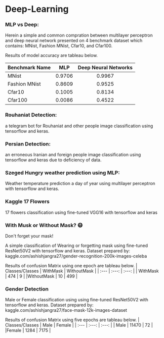 # Deep-Learning

### MLP vs Deep:

Herein a simple and common compration between multilayer perceptron and deep neural network presented on 4 benchmark dataset which contains: MNist, Fashion MNist, Cfar10, and Cfar100.

Results of model accuracy are tableau below.

| Benchmark Name | MLP| Deep Neural Networks |
| :---         |     :---:      |          :---: |
| MNist  | 0.9706     | 0.9967    |
|Fashion MNist     | 0.8609       | 0.9525    |
|Cfar10     | 0.1005       | 0.8134      |
|Cfar100     | 0.0086       | 0.4522      |

### Rouhaniat Detection:

a telegram bot for Rouhaniat and other people image classification using tensorflow and keras.

### Persian Detection:

an erroneous Iranian and foreign people image classification using tensorflow and keras due to deficiency of data.

### Szeged Hungry weather prediction using MLP:

Weather temperature prediction a day of year using multilayer perceptron with tensorflow and keras.

### Kaggle 17 Flowers

17 flowers classification using fine-tuned VGG16 with tensorflow and keras

### With Musk or Without Mask? 😷

Don't forget your mask!

A simple classification of Wearing or forgetting mask using fine-tuned ResNet50V2 with tensorflow and keras.
Dataset prepared by: kaggle.com/ashishjangra27/gender-recognition-200k-images-celeba

Results of confusion Matrix using one epoch are tableau below.
| Classes/Classes | WithMask | WithoutMask |
| :---         |     :---:      |          :---: |
| WithMask  | 474     | 9    |
|WithoutMask    | 10       | 499   |

### Gender Detection

Male or Female classification using using fine-tuned ResNet50V2 with tensorflow and keras.
Dataset prepared by: kaggle.com/ashishjangra27/face-mask-12k-images-dataset

Results of confusion Matrix using five epochs are tableau below.
| Classes/Classes | Male | Female |
| :---         |     :---:      |          :---: |
| Male  | 11470     | 72    |
|Female    | 1284       | 7175   |
